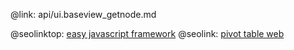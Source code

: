 @link: api/ui.baseview_getnode.md

@seolinktop: [easy javascript framework](https://webix.com)
@seolink: [pivot table web](https://webix.com/pivot/)